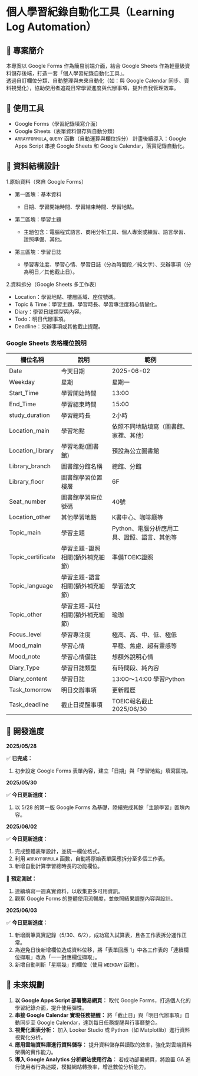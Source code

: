 # 個人學習紀錄自動化工具（Learning Log Automation）
## 📌 專案簡介  
本專案以 Google Forms 作為簡易前端介面，結合 Google Sheets 作為輕量級資料儲存後端，打造一套「個人學習紀錄自動化工具」。  
透過自訂欄位分類、自動整理與未來自動化（如：與 Google Calendar 同步、資料視覺化），協助使用者追蹤日常學習進度與代辦事項，提升自我管理效率。 


## 🔧 使用工具
- Google Forms（學習紀錄填寫介面）
- Google Sheets（表單資料儲存與自動分類）
- `ARRAYFORMULA`, `QUERY` 函數（自動運算與欄位拆分）
計畫後續導入：Google Apps Script 串接 Google Sheets 和 Google Calendar，落實記錄自動化。

## 📂 資料結構設計
1.原始資料（來自 Google Forms）

- 第一區塊：基本資料
  
  - 日期、學習開始時間、學習結束時間、學習地點。
    
- 第二區塊：學習主題
  
  - 主題包含：電腦程式語言、商用分析工具、個人專案或練習、語言學習、證照準備、其他。
    
- 第三區塊：學習日誌
  
  - 學習專注度、學習心情、學習日誌（分為時間段／純文字）、交辦事項（分為明日／其他截止日）。

2.資料拆分（Google Sheets 多工作表）
- Location：學習地點、樓層區域、座位號碼。
- Topic & Time：學習主題、學習時長、學習專注度和心情變化。
- Diary：學習日誌類型與內容。
- Todo：明日代辦事項。
- Deadline：交辦事項或其他截止提醒。

### Google Sheets 表格欄位說明

| 欄位名稱       | 說明                   | 範例                      |
| -------------- | ---------------------- | ------------------------- |
| Date           | 今天日期               | 2025-06-02                |
| Weekday           | 星期               | 星期一                |
| Start_Time     | 學習開始時間           | 13:00                     |
| End_Time       | 學習結束時間           | 15:00                     |
| study_duration       | 學習總時長           | 2小時                     |
|Location_main   | 學習地點              | 依照不同地點填寫（圖書館、家裡、其他）           |
|Location_library | 學習地點(圖書館)      | 預設為公立圖書館           |
|Library_branch | 圖書館分館名稱  | 總館、分館     |
|Library_floor | 圖書館學習位置樓層  | 6F     |
|Seat_number | 圖書館學習座位號碼               | 40號     |
| Location_other | 其他學習地點               | K書中心、咖啡廳等     |
| Topic_main     | 學習主題               | Python、電腦分析應用工具、證照、語言、其他等         |
| Topic_certificate     | 學習主題-證照相關(額外補充細節)              | 準備TOEIC證照          |
| Topic_language     | 學習主題-語言相關(額外補充細節)              | 學習法文          |
| Topic_other     | 學習主題-其他相關(額外補充細節)              | 瑜珈          |
| Focus_level     | 學習專注度               | 極高、高、中、低、極低                |
| Mood_main           | 學習心情               | 平穩、焦慮、超有靈感等   |
| Mood_note           | 學習心情備註               |想額外說明心情   |
| Diary_Type     | 學習日誌類型           | 有時間段、純內容          |
| Diary_content         | 學習日誌               | 13:00～14:00 學習Python   |
| Task_tomorrow  | 明日交辦事項           | 更新履歷                  |
| Task_deadline  | 截止日提醒事項         | TOEIC報名截止 2025/06/30     |

## 🚧 開發進度
**2025/05/28**   

✅ **已完成：** 
1. 初步設定 Google Forms 表單內容，建立「日期」與「學習地點」填寫區塊。
   
**2025/05/30**  

✅ **今日更新進度：**
1. 以 5/28 的第一版 Google Forms 為基礎，陸續完成其餘「主題學習」區塊內容。

**2025/06/02**     

✅ **今日更新進度：**
1. 完成整體表單設計，並統一欄位格式。 
2. 利用 `ARRAYFORMULA` 函數，自動將原始表單回應拆分至多個工作表。
3. 新增自動計算學習總時長的功能欄位。

🧪 **預定測試：**
1. 連續填寫一週真實資料，以收集更多可用資訊。
2. 觀察 Google Forms 的整體使用流暢度，並依照結果調整內容與設計。

**2025/06/03**    

✅ **今日更新進度：**
1. 新增兩筆真實記錄（5/30、6/2），成功寫入試算表，且各工作表拆分運作正常。
2. 為避免日後新增欄位造成資料位移，將「表單回應 1」中各工作表的「連續欄位擷取」改為「一一對應欄位擷取」。
3. 新增自動判斷「星期幾」的欄位（使用 `WEEKDAY` 函數）。


## 🎯 未來規劃
1. **以 Google Apps Script 部署簡易網頁：** 取代 Google Forms，打造個人化的學習紀錄介面，提升使用彈性。
2. **串接 Google Calendar 實現任務提醒：** 將「截止日」與「明日代辦事項」自動同步至 Google Calendar，達到每日任務提醒與行事曆整合。
3. **視覺化圖表分析：** 加入 Looker Studio 或 Python（如 Matplotlib）進行資料視覺化分析。
4. **應用雲端資料庫進行資料儲存：** 提升資料儲存與讀取的效率，強化對雲端資料架構的實作能力。
6. **導入 Google Analytics 分析網站使用行為：** 若成功部署網頁，將設置 GA 進行使用者行為追蹤，模擬網站轉換率，增進數位分析能力。







 



